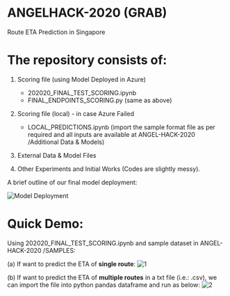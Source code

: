 # ANGELHACK-2020 (GRAB) 

Route ETA Prediction in Singapore

# The repository consists of: 
1. Scoring file (using Model Deployed in Azure)  
   - 202020_FINAL_TEST_SCORING.ipynb
   - FINAL_ENDPOINTS_SCORING.py (same as above)
   
2. Scoring file (local) - in case  Azure Failed 
   - LOCAL_PREDICTIONS.ipynb (import the sample format file as per required and all inputs are available at ANGEL-HACK-2020
/Additional Data & Models)
   
3. External Data & Model Files 

4. Other Experiments and Initial Works (Codes are slightly messy).


A brief outline of our final model deployment: 

![Model Deployment](https://user-images.githubusercontent.com/7208012/85190155-10aab080-b2e8-11ea-8b35-902b0dffb3d5.png)


# Quick Demo: 

Using 202020_FINAL_TEST_SCORING.ipynb and sample dataset in ANGEL-HACK-2020 /SAMPLES:

(a) If want to predict the ETA of **single route**:
![1](https://user-images.githubusercontent.com/7208012/85190250-076e1380-b2e9-11ea-8f8f-734fe8ee617e.PNG)


(b) If want to predict the ETA of **multiple routes** in a txt file  (i.e.: .csv), we can import the file into python pandas dataframe and run as below:
![2](https://user-images.githubusercontent.com/7208012/85190268-397f7580-b2e9-11ea-92d8-5d0280fa3b20.PNG)

